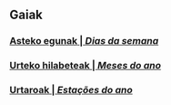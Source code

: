 ## Gaiak

### [**Asteko egunak** | *Dias da semana*](asteko-egunak.md)
### [**Urteko hilabeteak** | *Meses do ano*](urteko-hilabeteak.md)
### [**Urtaroak** | *Estações do ano*](urtakoak.md)

